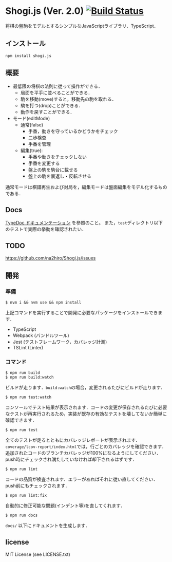 # Shogi.js (Ver. 2.0) [![Build Status](https://app.travis-ci.com/na2hiro/Shogi.js.svg?branch=master)](https://app.travis-ci.com/na2hiro/Shogi.js)
将棋の盤駒をモデルとするシンプルなJavaScriptライブラリ．TypeScript．

## インストール

```shell
npm install shogi.js
```

## 概要
* 最低限の将棋の法則に従って操作ができる．
	* 局面を平手に並べることができる．
	* 駒を移動(move)すると，移動先の駒を取れる．
	* 駒を打つ(drop)ことができる．
	* 動作を戻すことができる．
* モード(editMode)
	* 通常(false)
		* 手番，動きを守っているかどうかをチェック
		* 二歩検査
		* 手番を管理
	* 編集(true): 
		* 手番や動きをチェックしない
		* 手番を変更する
		* 盤上の駒を駒台に載せる
		* 盤上の駒を裏返し・反転させる

通常モードは棋譜再生および対局を，編集モードは盤面編集をモデル化するものである．

## Docs

[TypeDoc ドキュメンテーション](http://apps.81.la/Shogi.js/docs/modules.html) を参照のこと。
また，`test`ディレクトリ以下のテストで実際の挙動を確認されたい．

## TODO
https://github.com/na2hiro/Shogi.js/issues

## 開発

### 準備

```shell
$ nvm i && nvm use && npm install
```

上記コマンドを実行することで開発に必要なパッケージをインストールできます．

* TypeScript
* Webpack (バンドルツール)
* Jest (テストフレームワーク，カバレッジ計測)
* TSLint (Linter)

### コマンド


```shell
$ npm run build
$ npm run build:watch
```

ビルドが走ります．`build:watch`の場合，変更されるたびにビルドが走ります．

```shell
$ npm run test:watch
```

コンソールでテスト結果が表示されます．コードの変更が保存されるたびに必要なテストが再実行されるため，実装が既存の有効なテストを壊してないか簡単に確認できます．

```shell
$ npm run test
```

全てのテストが走るとともにカバレッジレポートが表示されます．`coverage/lcov-report/index.html`では，行ごとのカバレッジを確認できます．追加されたコードのブランチカバレッジが100%になるようにしてください．push時にチェックされ満たしていなければ却下されるはずです．

```shell
$ npm run lint
```

コードの品質が検査されます．エラーがあればそれに従い直してください．push前にもチェックされます．

```shell
$ npm run lint:fix
```

自動的に修正可能な問題(インデント等)を直してくれます．

```shell
$ npm run docs
```

`docs/` 以下にドキュメントを生成します．

## license

MIT License (see LICENSE.txt)

